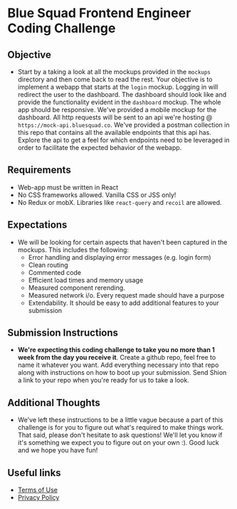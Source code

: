 # Blue Squad Frontend Engineer Coding Challenge

## Objective
- Start by a taking a look at all the mockups provided in the `mockups` directory and then come back to read the rest. Your objective is to implement a webapp that starts at the `login` mockup. Logging in will redirect the user to the dashboard. The dashboard should look like and provide the functionality evident in the `dashboard` mockup. The whole app should be responsive. We've provided a mobile mockup for the dashboard. All http requests will be sent to an api we're hosting @ `https://mock-api.bluesquad.co`. We've provided a postman collection in this repo that contains all the available endpoints that this api has. Explore the api to get a feel for which endpoints need to be leveraged in order to facilitate the expected behavior of the webapp.

## Requirements
- Web-app must be written in React
- No CSS frameworks allowed. Vanilla CSS or JSS only!
- No Redux or mobX. Libraries like `react-query` and `recoil` are allowed.
## Expectations
- We will be looking for certain aspects that haven't been captured in the mockups. This includes the following:
  - Error handling and displaying error messages (e.g. login form)
  - Clean routing
  - Commented code
  - Efficient load times and memory usage
  - Measured component rerending.
  - Measured network i/o. Every request made should have a purpose
  - Extendability. It should be easy to add additional features to your submission

## Submission Instructions
- **We're expecting this coding challenge to take you no more than 1 week from the day you receive it**. Create a github repo, feel free to name it whatever you want. Add everything necessary into that repo along with instructions on how to boot up your submission. Send Shion a link to your repo when you're ready for us to take a look.

## Additional Thoughts
- We've left these instructions to be a little vague because a part of this challenge is for you to figure out what's required to make things work. That said, please don't hesitate to ask questions! We'll let you know if it's something we expect you to figure out on your own :). Good luck and we hope you have fun!


## Useful links
- [Terms of Use](https://www.bluesquad.co/tou)
- [Privacy Policy](https://www.bluesquad.co/privacy-policy)